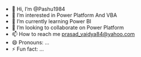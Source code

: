 - 👋 Hi, I’m @Pashu1984
- 👀 I’m interested in Power Platform And VBA
- 🌱 I’m currently learning Power BI
- 💞️ I’m looking to collaborate on Power Platform
- 📫 How to reach me prasad_vaidya84@yahoo.com
- 😄 Pronouns: ...
- ⚡ Fun fact: ...

<!---
Pashu1984/Pashu1984 is a ✨ special ✨ repository because its `README.md` (this file) appears on your GitHub profile.
You can click the Preview link to take a look at your changes.
--->
